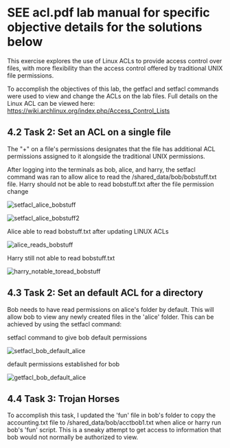 # SEE acl.pdf lab manual for specific objective details for the solutions below

This exercise explores the use of Linux ACLs to provide access control over files, with more flexibility
than the access control offered by traditional UNIX file permissions.

To accomplish the objectives of this lab, the getfacl and setfacl commands were used to view and change the ACLs on the lab files.
Full details on the Linux ACL can be viewed here: https://wiki.archlinux.org/index.php/Access_Control_Lists

## 4.2 Task 2: Set an ACL on a single file

The "+" on a file's permissions designates that the file has additional ACL permissions assigned to it alongside the traditional UNIX permissions. 

After logging into the terminals as bob, alice, and harry, the setfacl command was ran to allow alice to read the /shared_data/bob/bobstuff.txt file. Harry should not be able to read bobstuff.txt after the file permission change

![setfacl_alice_bobstuff](https://github.com/user-attachments/assets/e727e0de-398d-4f63-8df1-23ea504c4afa)

![setfacl_alice_bobstuff2](https://github.com/user-attachments/assets/c8e0a8b0-96b0-4253-a123-69598bc294b6)

Alice able to read bobstuff.txt after updating LINUX ACLs

![alice_reads_bobstuff](https://github.com/user-attachments/assets/c08baa99-255e-411e-971e-cd6481669bab)

Harry still not able to read bobstuff.txt

![harry_notable_toread_bobstuff](https://github.com/user-attachments/assets/1e52a0c5-e06c-46d4-9930-40d31d3c9742)


## 4.3 Task 2: Set an default ACL for a directory

Bob needs to have read permissions on alice's folder by default. This will allow bob to view any newly created files in the 'alice' folder. This can be achieved by using the setfacl command:

setfacl command to give bob default permissions

![setfacl_bob_default_alice](https://github.com/user-attachments/assets/a27bae74-fbac-44b4-9c74-3b3c5ac21b89)

default permissions established for bob

![getfacl_bob_default_alice](https://github.com/user-attachments/assets/9af8cd36-01df-4154-bc42-59e2ce9de1ff)


## 4.4 Task 3: Trojan Horses

To accomplish this task, I updated the 'fun' file in bob's folder to copy the accounting.txt file to /shared_data/bob/acctbob1.txt when alice or harry run bob's 'fun' script. 
This is a sneaky attempt to get access to information that bob would not normally be authorized to view. 
